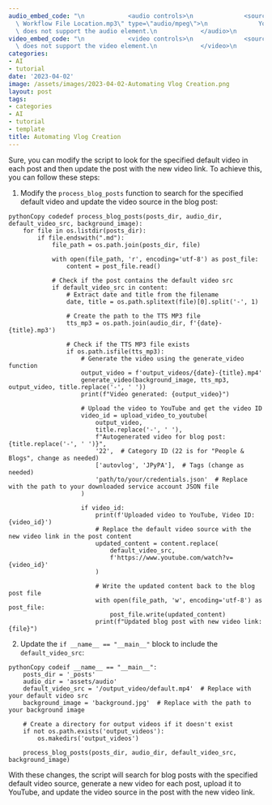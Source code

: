 ```yaml
---
audio_embed_code: "\n            <audio controls>\n              <source src=\"/assets/audio/2023-04-01-Jekyll\
  \ Workflow File Location.mp3\" type=\"audio/mpeg\">\n              Your browser\
  \ does not support the audio element.\n            </audio>\n            "
video_embed_code: "\n            <video controls>\n              <source src=\"/output_video/default.mp4\" type=\"video/mpeg\">\n              Your browser\
  \ does not support the video element.\n            </video>\n            "
categories:
- AI
- tutorial
date: '2023-04-02'
image: /assets/images/2023-04-02-Automating Vlog Creation.png
layout: post
tags:
- categories
- AI
- tutorial
- template
title: Automating Vlog Creation
---
```

Sure, you can modify the script to look for the specified default video in each post and then update the post with the new video link. To achieve this, you can follow these steps:

1.  Modify the `process_blog_posts` function to search for the specified default video and update the video source in the blog post:

```
pythonCopy codedef process_blog_posts(posts_dir, audio_dir, default_video_src, background_image):
    for file in os.listdir(posts_dir):
        if file.endswith(".md"):
            file_path = os.path.join(posts_dir, file)

            with open(file_path, 'r', encoding='utf-8') as post_file:
                content = post_file.read()

            # Check if the post contains the default video src
            if default_video_src in content:
                # Extract date and title from the filename
                date, title = os.path.splitext(file)[0].split('-', 1)

                # Create the path to the TTS MP3 file
                tts_mp3 = os.path.join(audio_dir, f'{date}-{title}.mp3')

                # Check if the TTS MP3 file exists
                if os.path.isfile(tts_mp3):
                    # Generate the video using the generate_video function
                    output_video = f'output_videos/{date}-{title}.mp4'
                    generate_video(background_image, tts_mp3, output_video, title.replace('-', ' '))
                    print(f"Video generated: {output_video}")

                    # Upload the video to YouTube and get the video ID
                    video_id = upload_video_to_youtube(
                        output_video,
                        title.replace('-', ' '),
                        f"Autogenerated video for blog post: {title.replace('-', ' ')}",
                        '22',  # Category ID (22 is for "People & Blogs", change as needed)
                        ['autovlog', 'JPyPA'],  # Tags (change as needed)
                        'path/to/your/credentials.json'  # Replace with the path to your downloaded service account JSON file
                    )

                    if video_id:
                        print(f'Uploaded video to YouTube, Video ID: {video_id}')
                        # Replace the default video source with the new video link in the post content
                        updated_content = content.replace(
                            default_video_src,
                            f'https://www.youtube.com/watch?v={video_id}'
                        )

                        # Write the updated content back to the blog post file
                        with open(file_path, 'w', encoding='utf-8') as post_file:
                            post_file.write(updated_content)
                        print(f"Updated blog post with new video link: {file}")

```

2.  Update the `if __name__ == "__main__"` block to include the `default_video_src`:

```
pythonCopy codeif __name__ == "__main__":
    posts_dir = '_posts'
    audio_dir = 'assets/audio'
    default_video_src = '/output_video/default.mp4'  # Replace with your default video src
    background_image = 'background.jpg'  # Replace with the path to your background image

    # Create a directory for output videos if it doesn't exist
    if not os.path.exists('output_videos'):
        os.makedirs('output_videos')

    process_blog_posts(posts_dir, audio_dir, default_video_src, background_image)

```

With these changes, the script will search for blog posts with the specified default video source, generate a new video for each post, upload it to YouTube, and update the video source in the post with the new video link.